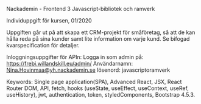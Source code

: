 Nackademin - Frontend 3 Javascript-bibliotek och ramverk

Individuppgift för kursen, 01/2020

Uppgiften går ut på att skapa ett CRM-projekt för småföretag, så att de kan hålla reda på sina kunder samt lite information om varje kund. Se bifogad kvarspecification för detaljer. 

Inloggningsuppgifter för APIn:
Logga in som admin på: https://frebi.willandskill.eu/admin/
Användarnamn: Nina.Hovinmaa@yh.nackademin.se
lösenord: javascriptoramverk

Keywords: Single page application(SPA), Advanced React, JSX, React Router DOM, API, fetch, hooks (useState, useEffect, useContext, useRef, useHistory), jwt, authentication, token, styledComponents, Bootstrap 4.5.3.